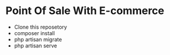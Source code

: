 # Point Of Sale With E-commerce
+ Clone this reposetory
+ composer install
+ php artisan migrate
+ php artisan serve